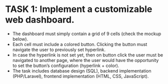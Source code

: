 <h1>TASK 1: Implement a customizable web dashboard.</h1>
<ul>
<li>
The dashboard must simply contain a grid of 9 cells (check the mockup below).
</li>
<li>
Each cell must include a colored button. Clicking the button must navigate the user to
previously set hyperlink.
</li>
<li>
In case the hyperlink is not set yet, then on button click the user must be navigated to
another page, where the user would have the opportunity to set the button’s
configuration (hyperlink + color).
</li>
<li>
The task includes database design (SQL), backend implementation (PHP/Laravel),
frontend implementation (HTML, CSS, JavaScript).
</li>
</ul>